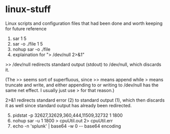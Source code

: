 # linux-stuff

Linux scripts and configuration files that had been done and worth keeping for future reference

1. sar 1 5
2. sar -o ./file 1 5
3. nohup sar -o ./file
4. explaination for "> /dev/null 2>&1"

\>\> /dev/null redirects standard output (stdout) to /dev/null, which discards it.

(The >> seems sort of superfluous, since >> means append while > means truncate and write, and either appending to or writing to /dev/null has the same net effect. I usually just use > for that reason.)

2>&1 redirects standard error (2) to standard output (1), which then discards it as well since standard output has already been redirected.

5. pidstat -p 32627,32629,360,444,11509,32732 1 1800
6. nohup sar -u 1 1800 > cpuUtil.out 2> cpuUtil.err
7. echo -n 'splunk' | base64 -w 0 -- base64 encoding
